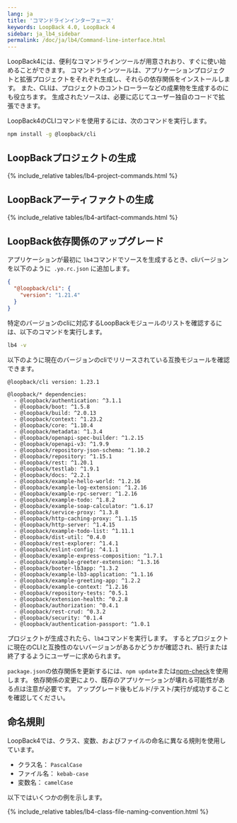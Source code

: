 ```yaml
---
lang: ja
title: 'コマンドラインインターフェース'
keywords: LoopBack 4.0, LoopBack 4
sidebar: ja_lb4_sidebar
permalink: /doc/ja/lb4/Command-line-interface.html
---
```


LoopBack4には、便利なコマンドラインツールが用意されおり、すぐに使い始めることができます。 コマンドラインツールは、アプリケーションプロジェクトと拡張プロジェクトをそれぞれ生成し、それらの依存関係をインストールします。 また、CLIは、プロジェクトのコントローラーなどの成果物を生成するのにも役立ちます。 生成されたソースは、必要に応じてユーザー独自のコードで拡張できます。

LoopBack4のCLIコマンドを使用するには、次のコマンドを実行します。

```sh
npm install -g @loopback/cli
```

## LoopBackプロジェクトの生成

{% include_relative tables/lb4-project-commands.html %}

## LoopBackアーティファクトの生成

{% include_relative tables/lb4-artifact-commands.html %}

## LoopBack依存関係のアップグレード

アプリケーションが最初に `lb4`コマンドでソースを生成するとき、cliバージョンを以下のように` .yo.rc.json` に追加します。

```json
{
  "@loopback/cli": {
    "version": "1.21.4"
  }
}
```

特定のバージョンのcliに対応するLoopBackモジュールのリストを確認するには、以下のコマンドを実行します。

```sh
lb4 -v
```

以下のように現在のバージョンのcliでリリースされている互換モジュールを確認できます。

```
@loopback/cli version: 1.23.1

@loopback/* dependencies:
  - @loopback/authentication: ^3.1.1
  - @loopback/boot: ^1.5.8
  - @loopback/build: ^2.0.13
  - @loopback/context: ^1.23.2
  - @loopback/core: ^1.10.4
  - @loopback/metadata: ^1.3.4
  - @loopback/openapi-spec-builder: ^1.2.15
  - @loopback/openapi-v3: ^1.9.9
  - @loopback/repository-json-schema: ^1.10.2
  - @loopback/repository: ^1.15.1
  - @loopback/rest: ^1.20.1
  - @loopback/testlab: ^1.9.1
  - @loopback/docs: ^2.2.1
  - @loopback/example-hello-world: ^1.2.16
  - @loopback/example-log-extension: ^1.2.16
  - @loopback/example-rpc-server: ^1.2.16
  - @loopback/example-todo: ^1.8.2
  - @loopback/example-soap-calculator: ^1.6.17
  - @loopback/service-proxy: ^1.3.8
  - @loopback/http-caching-proxy: ^1.1.15
  - @loopback/http-server: ^1.4.15
  - @loopback/example-todo-list: ^1.11.1
  - @loopback/dist-util: ^0.4.0
  - @loopback/rest-explorer: ^1.4.1
  - @loopback/eslint-config: ^4.1.1
  - @loopback/example-express-composition: ^1.7.1
  - @loopback/example-greeter-extension: ^1.3.16
  - @loopback/booter-lb3app: ^1.3.2
  - @loopback/example-lb3-application: ^1.1.16
  - @loopback/example-greeting-app: ^1.2.2
  - @loopback/example-context: ^1.2.16
  - @loopback/repository-tests: ^0.5.1
  - @loopback/extension-health: ^0.2.8
  - @loopback/authorization: ^0.4.1
  - @loopback/rest-crud: ^0.3.2
  - @loopback/security: ^0.1.4
  - @loopback/authentication-passport: ^1.0.1
```

プロジェクトが生成されたら、`lb4`コマンドを実行します。 するとプロジェクトに現在のCLIと互換性のないバージョンがあるかどうかが確認され、続行または終了するようにユーザーに求められます。

`package.json`の依存関係を更新するには、`npm update`または[npm-check](https://www.npmjs.com/package/npm-check)を使用します。 依存関係の変更により、既存のアプリケーションが壊れる可能性がある点は注意が必要です。 アップグレード後もビルド/テスト/実行が成功することを確認してください。

## 命名規則

LoopBack4では、クラス、変数、およびファイルの命名に異なる規則を使用しています。

- クラス名： `PascalCase`
- ファイル名： `kebab-case`
- 変数名： `camelCase`

以下ではいくつかの例を示します。

{% include_relative tables/lb4-class-file-naming-convention.html %}

